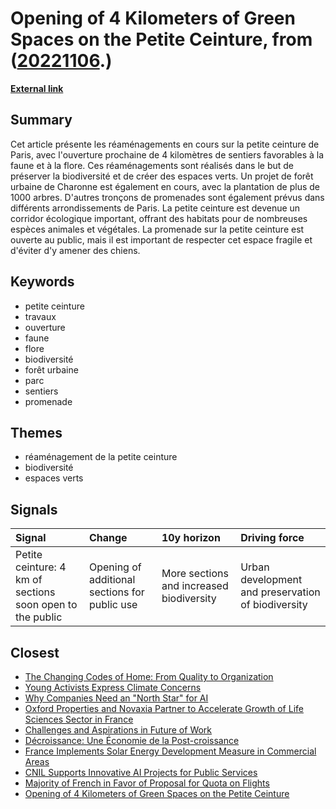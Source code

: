 # __Opening of 4 Kilometers of Green Spaces on the Petite Ceinture__, from ([20221106](https://kghosh.substack.com/p/20221106).)

__[External link](https://www.paris.fr/pages/la-petite-ceinture-et-ses-promenades-ecologiques-7855?utm_source=substack&utm_medium=email)__



## Summary

Cet article présente les réaménagements en cours sur la petite ceinture de Paris, avec l'ouverture prochaine de 4 kilomètres de sentiers favorables à la faune et à la flore. Ces réaménagements sont réalisés dans le but de préserver la biodiversité et de créer des espaces verts. Un projet de forêt urbaine de Charonne est également en cours, avec la plantation de plus de 1000 arbres. D'autres tronçons de promenades sont également prévus dans différents arrondissements de Paris. La petite ceinture est devenue un corridor écologique important, offrant des habitats pour de nombreuses espèces animales et végétales. La promenade sur la petite ceinture est ouverte au public, mais il est important de respecter cet espace fragile et d'éviter d'y amener des chiens.

## Keywords

* petite ceinture
* travaux
* ouverture
* faune
* flore
* biodiversité
* forêt urbaine
* parc
* sentiers
* promenade

## Themes

* réaménagement de la petite ceinture
* biodiversité
* espaces verts

## Signals

| Signal                                                    | Change                                        | 10y horizon                              | Driving force                                      |
|:----------------------------------------------------------|:----------------------------------------------|:-----------------------------------------|:---------------------------------------------------|
| Petite ceinture: 4 km of sections soon open to the public | Opening of additional sections for public use | More sections and increased biodiversity | Urban development and preservation of biodiversity |

## Closest

* [The Changing Codes of Home: From Quality to Organization](a9f264ee6e3332ece01b15847d55b5cf)
* [Young Activists Express Climate Concerns](a33285a958e1c67e274803ca7ce0bec2)
* [Why Companies Need an "North Star" for AI](aa068bf3c3851995cca1758d5006c9aa)
* [Oxford Properties and Novaxia Partner to Accelerate Growth of Life Sciences Sector in France](8171dbd0f0c22627933407c381911fa4)
* [Challenges and Aspirations in Future of Work](5238d6b8178d6f9c71b66a2fa84b7880)
* [Décroissance: Une Économie de la Post-croissance](94317d62a04e47f7d4873cfe17190e81)
* [France Implements Solar Energy Development Measure in Commercial Areas](a162b36d09b081d7de751a64db66fb63)
* [CNIL Supports Innovative AI Projects for Public Services](ca5ee4ed37426d3cdb506e1c24b25245)
* [Majority of French in Favor of Proposal for Quota on Flights](affe5112e508a38d53dff8a0642f1eeb)
* [Opening of 4 Kilometers of Green Spaces on the Petite Ceinture](ac4c193101d4a7d81e4a96b453ea7606)